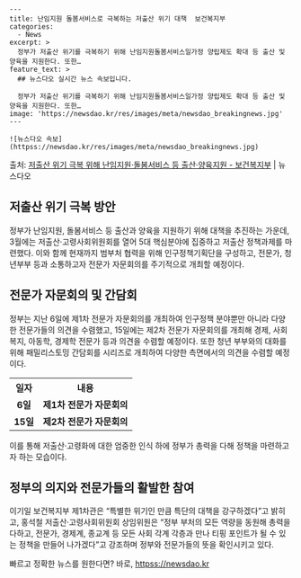     ---
    title: 난임지원 돌봄서비스로 극복하는 저출산 위기 대책  보건복지부
    categories:
      - News
    excerpt: >
      정부가 저출산 위기를 극복하기 위해 난임지원돌봄서비스일가정 양립제도 확대 등 출산 및 양육을 지원한다. 또한…
    feature_text: >
      ## 뉴스다오 실시간 뉴스 속보입니다.
    
      정부가 저출산 위기를 극복하기 위해 난임지원돌봄서비스일가정 양립제도 확대 등 출산 및 양육을 지원한다. 또한…
    image: 'https://newsdao.kr/res/images/meta/newsdao_breakingnews.jpg'
    ---
    
    ![뉴스다오 속보](httpss://newsdao.kr/res/images/meta/newsdao_breakingnews.jpg)

<p>출처: <a href="httpss://newsdao.kr/2810" rel="dofollow">저출산 위기 극복 위해 난임지원·돌봄서비스 등 출산·양육지원 - 보건복지부</a> | 뉴스다오</p>

<h2 data-ke-size="size26">저출산 위기 극복 방안</h2>
<p data-ke-size="size16">정부가 난임지원, 돌봄서비스 등 출산과 양육을 지원하기 위해 대책을 추진하는 가운데, 3월에는 저출산·고령사회위원회를 열어 5대 핵심분야에 집중하고 저출산 정책과제를 마련했다. 이와 함께 현재까지 범부처 협력을 위해 인구정책기획단을 구성하고, 전문가, 청년부부 등과 소통하고자 전문가 자문회의를 주기적으로 개최할 예정이다.</p>

<h2 data-ke-size="size26">전문가 자문회의 및 간담회</h2>
<p data-ke-size="size16">정부는 지난 6일에 제1차 전문가 자문회의를 개최하여 인구정책 분야뿐만 아니라 다양한 전문가들의 의견을 수렴했고, 15일에는 제2차 전문가 자문회의를 개최해 경제, 사회복지, 아동학, 경제학 전문가 등과 의견을 수렴할 예정이다. 또한 청년 부부와의 대화를 위해 패밀리스토밍 간담회를 시리즈로 개최하여 다양한 측면에서의 의견을 수렴할 예정이다.</p>

<table>
  <tr>
    <th>일자</th>
    <th>내용</th>
  </tr>
  <tr>
    <td style="text-align: center; height: 17px;"><b>6일</b></td>
    <td style="text-align: center; height: 17px;"><b>제1차 전문가 자문회의</b></td>
  </tr>
  <tr>
    <td style="text-align: center; height: 17px;"><b>15일</b></td>
    <td style="text-align: center; height: 17px;"><b>제2차 전문가 자문회의</b></td>
  </tr>
</table>

<p data-ke-size="size16">이를 통해 저출산·고령화에 대한 엄중한 인식 하에 정부가 총력을 다해 정책을 마련하고자 하는 모습이다.</p>

<h2 data-ke-size="size26">정부의 의지와 전문가들의 활발한 참여</h2>
<p data-ke-size="size16">이기일 보건복지부 제1차관은 “특별한 위기인 만큼 특단의 대책을 강구하겠다”고 밝히고, 홍석철 저출산·고령사회위원회 상임위원은 “정부 부처의 모든 역량을 동원해 총력을 다하고, 전문가, 경제계, 종교계 등 모든 사회 각계 각층과 만나 티핑 포인트가 될 수 있는 정책을 만들어 나가겠다”고 강조하며 정부와 전문가들의 뜻을 확인시키고 있다.</p>
 

빠르고 정확한 뉴스를 원한다면? 바로, <a href="httpss://newsdao.kr" rel="dofollow">httpss://newsdao.kr</a>


    